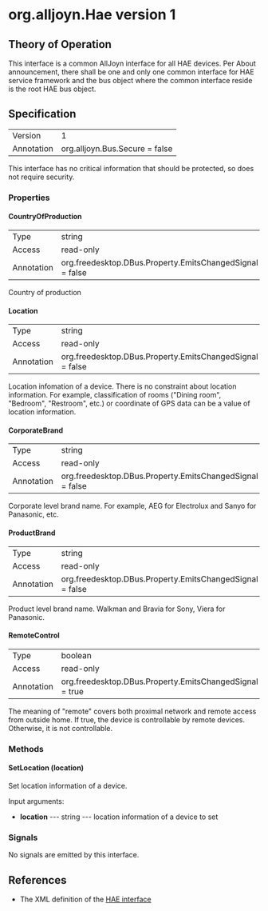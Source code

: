 # org.alljoyn.Hae version 1

## Theory of Operation
This interface is a common AllJoyn interface for all HAE devices. Per About
announcement, there shall be one and only one common interface for HAE service
framework and the bus object where the common interface reside is the root HAE
bus object.

## Specification

|            |                                                                |
|------------|----------------------------------------------------------------|
| Version    | 1                                                              |
| Annotation | org.alljoyn.Bus.Secure = false                                 |

This interface has no critical information that should be protected, so does not
require security.

### Properties

#### CountryOfProduction

|            |                                                                |
|------------|----------------------------------------------------------------|
| Type       | string                                                         |
| Access     | read-only                                                      |
| Annotation | org.freedesktop.DBus.Property.EmitsChangedSignal = false       |

Country of production

#### Location

|            |                                                                |
|------------|----------------------------------------------------------------|
| Type       | string                                                         |
| Access     | read-only                                                      |
| Annotation | org.freedesktop.DBus.Property.EmitsChangedSignal = false       |

Location infomation of a device. There is no constraint about location
information. For example, classification of rooms ("Dining room",
"Bedroom", "Restroom", etc.) or coordinate of GPS data can be a value
of location information.

#### CorporateBrand

|            |                                                                |
|------------|----------------------------------------------------------------|
| Type       | string                                                         |
| Access     | read-only                                                      |
| Annotation | org.freedesktop.DBus.Property.EmitsChangedSignal = false       |

Corporate level brand name. For example, AEG for Electrolux and Sanyo for
Panasonic, etc.

#### ProductBrand

|            |                                                                |
|------------|----------------------------------------------------------------|
| Type       | string                                                         |
| Access     | read-only                                                      |
| Annotation | org.freedesktop.DBus.Property.EmitsChangedSignal = false       |

Product level brand name. Walkman and Bravia for Sony, Viera for Panasonic.

#### RemoteControl

|            |                                                                |
|------------|----------------------------------------------------------------|
| Type       | boolean                                                        |
| Access     | read-only                                                      |
| Annotation | org.freedesktop.DBus.Property.EmitsChangedSignal = true        |

The meaning of "remote" covers both proximal network and remote access from
outside home. If true, the device is controllable by remote devices. Otherwise,
it is not controllable.

### Methods

#### SetLocation (location)

Set location information of a device.

Input arguments:

  * **location** --- string --- location information of a device to set

### Signals

No signals are emitted by this interface.

## References

  * The XML definition of the [HAE interface](Hae-v1.xml)

